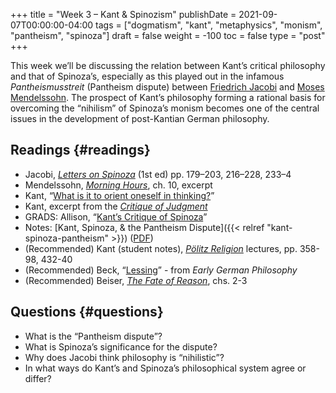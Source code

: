+++
title = "Week 3 – Kant & Spinozism"
publishDate = 2021-09-07T00:00:00-04:00
tags = ["dogmatism", "kant", "metaphysics", "monism", "pantheism", "spinoza"]
draft = false
weight = -100
toc = false
type = "post"
+++

This week we&rsquo;ll be discussing the relation between Kant&rsquo;s critical philosophy and
that of Spinoza&rsquo;s, especially as this played out in the infamous _Pantheismusstreit_
(Pantheism dispute) between [Friedrich Jacobi](https://plato.stanford.edu/entries/friedrich-jacobi) and [Moses Mendelssohn](https://plato.stanford.edu/entries/mendelssohn/). The prospect of
Kant&rsquo;s philosophy forming a rational basis for overcoming the &ldquo;nihilism&rdquo; of Spinoza&rsquo;s
monism becomes one of the central issues in the development of post-Kantian German
philosophy.


## Readings {#readings}

-   Jacobi, _[Letters on Spinoza](/materials/readings/jacobi-spinoza.pdf)_ (1st ed) pp. 179–203, 216–228, 233–4
-   Mendelssohn, _[Morning Hours](/materials/readings/mendelssohn-dream.pdf)_, ch. 10, excerpt
-   Kant, &ldquo;[What is it to orient oneself in thinking?](/materials/readings/kant-orientation.pdf)&rdquo;
-   Kant, excerpt from the _[Critique of Judgment](/materials/readings/kant-CPJ-76-77.pdf)_
-   GRADS: Allison, &ldquo;[Kant&rsquo;s Critique of Spinoza](/materials/readings/allison-spinoza.pdf)&rdquo;
-   Notes: [Kant, Spinoza, & the Pantheism Dispute]({{< relref "kant-spinoza-pantheism" >}}) ([PDF](/materials/handouts/kant-spinoza-pantheism.pdf))
-   (Recommended) Kant (student notes), _[Pölitz Religion](/materials/readings/kant-religion-lectures.pdf)_ lectures, pp. 358-98, 432-40
-   (Recommended) Beck, &ldquo;[Lessing](/materials/readings/beck-on-lessing.pdf)&rdquo; - from _Early German Philosophy_
-   (Recommended) Beiser, _[The Fate of Reason](/materials/readings/beiser-fate-2-3.pdf)_, chs. 2-3


## Questions {#questions}

-   What is the &ldquo;Pantheism dispute&rdquo;?
-   What is Spinoza&rsquo;s significance for the dispute?
-   Why does Jacobi think philosophy is &ldquo;nihilistic&rdquo;?
-   In what ways do Kant&rsquo;s and Spinoza&rsquo;s philosophical system agree or differ?

